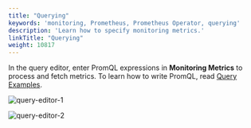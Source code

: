 ```yaml
---
title: "Querying"
keywords: 'monitoring, Prometheus, Prometheus Operator, querying'
description: 'Learn how to specify monitoring metrics.'
linkTitle: "Querying"
weight: 10817
---
```


In the query editor, enter PromQL expressions in **Monitoring Metrics** to process and fetch metrics. To learn how to write PromQL, read [Query Examples](https://prometheus.io/docs/prometheus/latest/querying/examples/).

![query-editor-1](/images/docs/v3.3/project-user-guide/custom-application-monitoring/visualization/querying/query-editor-1.png)

![query-editor-2](/images/docs/v3.3/project-user-guide/custom-application-monitoring/visualization/querying/query-editor-2.png)